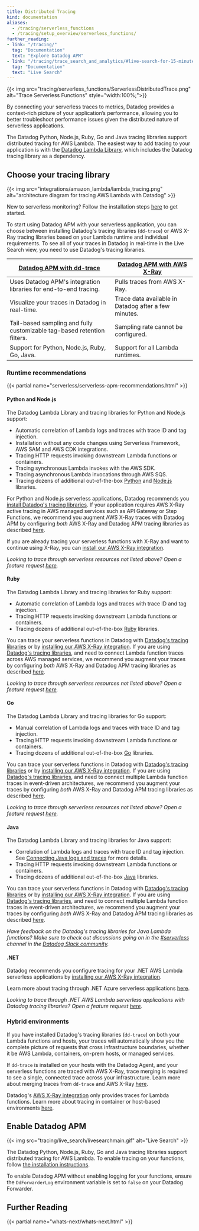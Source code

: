 ```yaml
---
title: Distributed Tracing
kind: documentation
aliases:
  - /tracing/serverless_functions
  - /tracing/setup_overview/serverless_functions/
further_reading:
- link: "/tracing/"
  tag: "Documentation"
  text: "Explore Datadog APM"
- link: "/tracing/trace_search_and_analytics/#live-search-for-15-minutes"
  tag: "Documentation"
  text: "Live Search"
---
```


{{< img src="tracing/serverless_functions/ServerlessDistributedTrace.png" alt="Trace Serverless Functions"  style="width:100%;">}}

By connecting your serverless traces to metrics, Datadog provides a context-rich picture of your application’s performance, allowing you to better troubleshoot performance issues given the distributed nature of serverless applications.

The Datadog Python, Node.js, Ruby, Go and Java tracing libraries support distributed tracing for AWS Lambda. The easiest way to add tracing to your application is with the [Datadog Lambda Library][1], which includes the Datadog tracing library as a dependency.

## Choose your tracing library

{{< img src="integrations/amazon_lambda/lambda_tracing.png" alt="architecture diagram for tracing AWS Lambda with Datadog" >}}

<div class="alert alert-info"> New to serverless monitoring? Follow the installation steps <a href="/serverless/installation/">here</a> to get started.</div>

To start using Datadog APM with your serverless application, you can choose between installing Datadog's tracing libraries (`dd-trace`) or AWS X-Ray tracing libraries based on your Lambda runtime and individual requirements. To see all of your traces in Datadog in real-time in the Live Search view, you need to use Datadog's tracing libraries.

| [Datadog APM with dd-trace][2]          | [Datadog APM with AWS X-Ray][3]           |
|---------------------------------|-------------------------------------------------------------------------|
| Uses Datadog APM's integration libraries for end-to-end tracing.  | Pulls traces from AWS X-Ray. |
| Visualize your traces in Datadog in real-time. | Trace data available in Datadog after a few minutes. |
| Tail-based sampling and fully customizable tag-based retention filters. | Sampling rate cannot be configured. |
| Support for Python, Node.js, Ruby, Go, Java. |  Support for all Lambda runtimes. |

### Runtime recommendations

{{< partial name="serverless/serverless-apm-recommendations.html" >}}

#### Python and Node.js

The Datadog Lambda Library and tracing libraries for Python and Node.js support:
- Automatic correlation of Lambda logs and traces with trace ID and tag injection.
- Installation without any code changes using Serverless Framework, AWS SAM and AWS CDK integrations.
- Tracing HTTP requests invoking downstream Lambda functions or containers.
- Tracing synchronous Lambda invokes with the AWS SDK.
- Tracing asynchronous Lambda invocations through AWS SQS.
- Tracing dozens of additional out-of-the-box [Python][4] and [Node.js][5] libraries.

For Python and Node.js serverless applications, Datadog recommends you [install Datadog's tracing libraries][6]. If your application requires AWS X-Ray active tracing in AWS managed services such as API Gateway or Step Functions, we recommend you augment AWS X-Ray traces with Datadog APM by configuring _both_ AWS X-Ray and Datadog APM tracing libraries as described [here][7].

If you are already tracing your serverless functions with X-Ray and want to continue using X-Ray, you can [install our AWS X-Ray integration][3].

*Looking to trace through serverless resources not listed above? Open a feature request [here][8].*

#### Ruby

The Datadog Lambda Library and tracing libraries for Ruby support:
- Automatic correlation of Lambda logs and traces with trace ID and tag injection.
- Tracing HTTP requests invoking downstream Lambda functions or containers.
- Tracing dozens of additional out-of-the-box [Ruby][9] libraries.

You can trace your serverless functions in Datadog with [Datadog's tracing libraries][6] or by [installing our AWS X-Ray integration][3]. If you are using [Datadog's tracing libraries][6], and need to connect Lambda function traces across AWS managed services, we recommend you augment your traces by configuring _both_ AWS X-Ray and Datadog APM tracing libraries as described [here][7].

*Looking to trace through serverless resources not listed above? Open a feature request [here][8].*

#### Go

The Datadog Lambda Library and tracing libraries for Go support:
- Manual correlation of Lambda logs and traces with trace ID and tag injection.
- Tracing HTTP requests invoking downstream Lambda functions or containers.
- Tracing dozens of additional out-of-the-box [Go][10] libraries.

You can trace your serverless functions in Datadog with [Datadog's tracing libraries][6] or by [installing our AWS X-Ray integration][3]. If you are using [Datadog's tracing libraries][6], and need to connect multiple Lambda function traces in event-driven architectures, we recommend you augment your traces by configuring _both_ AWS X-Ray and Datadog APM tracing libraries as described [here][7].

*Looking to trace through serverless resources not listed above? Open a feature request [here][8].*

#### Java

The Datadog Lambda Library and tracing libraries for Java support:
- Correlation of Lambda logs and traces with trace ID and tag injection. See [Connecting Java logs and traces][11] for more details.
- Tracing HTTP requests invoking downstream Lambda functions or containers.
- Tracing dozens of additional out-of-the-box [Java][12] libraries.

You can trace your serverless functions in Datadog with [Datadog's tracing libraries][6] or by [installing our AWS X-Ray integration][3]. If you are using [Datadog's tracing libraries][6], and need to connect multiple Lambda function traces in event-driven architectures, we recommend you augment your traces by configuring _both_ AWS X-Ray and Datadog APM tracing libraries as described [here][7].

*Have feedback on the Datadog's tracing libraries for Java Lambda functions? Make sure to check out discussions going on in the [#serverless][13] channel in the [Datadog Slack community][14].*

#### .NET

Datadog recommends you configure tracing for your .NET AWS Lambda serverless applications by [installing our AWS X-Ray integration][3].

Learn more about tracing through .NET Azure serverless applications [here][15].

*Looking to trace through .NET AWS Lambda serverless applications with Datadog tracing libraries? Open a feature request [here][8].*

### Hybrid environments

If you have installed Datadog's tracing libraries (`dd-trace`) on both your Lambda functions and hosts, your traces will automatically show you the complete picture of requests that cross infrastructure boundaries, whether it be AWS Lambda, containers, on-prem hosts, or managed services.

If `dd-trace` is installed on your hosts with the Datadog Agent, and your serverless functions are traced with AWS X-Ray, trace merging is required to see a single, connected trace across your infrastructure. Learn more about merging traces from `dd-trace` and AWS X-Ray [here][7].

Datadog's [AWS X-Ray integration][3] only provides traces for Lambda functions. Learn more about tracing in container or host-based environments [here][16].

## Enable Datadog APM

{{< img src="tracing/live_search/livesearchmain.gif" alt="Live Search" >}}

The Datadog Python, Node.js, Ruby, Go and Java tracing libraries support distributed tracing for AWS Lambda. To enable tracing on your functions, follow [the installation instructions][6].

To enable Datadog APM without enabling logging for your functions, ensure the `DdForwarderLog` environment variable is set to `false` on your Datadog Forwarder.

## Further Reading

{{< partial name="whats-next/whats-next.html" >}}

[1]: /serverless/datadog_lambda_library/
[2]: /serverless/distributed_tracing#distributed-tracing-with-datadog-apm
[3]: /integrations/amazon_xray/#overview
[4]: /tracing/setup_overview/compatibility_requirements/python
[5]: /tracing/setup_overview/compatibility_requirements/nodejs
[6]: /serverless/installation/
[7]: /serverless/distributed_tracing/serverless_trace_merging
[8]: https://docs.datadoghq.com/help/
[9]: /tracing/setup_overview/compatibility_requirements/ruby
[10]: /tracing/setup_overview/compatibility_requirements/go
[11]: /tracing/connect_logs_and_traces/java/
[12]: /tracing/setup_overview/compatibility_requirements/java
[13]: https://datadoghq.slack.com/archives/CFDPB83M4
[14]: https://chat.datadoghq.com/
[15]: /serverless/azure_app_services
[16]: /tracing/setup_overview/
